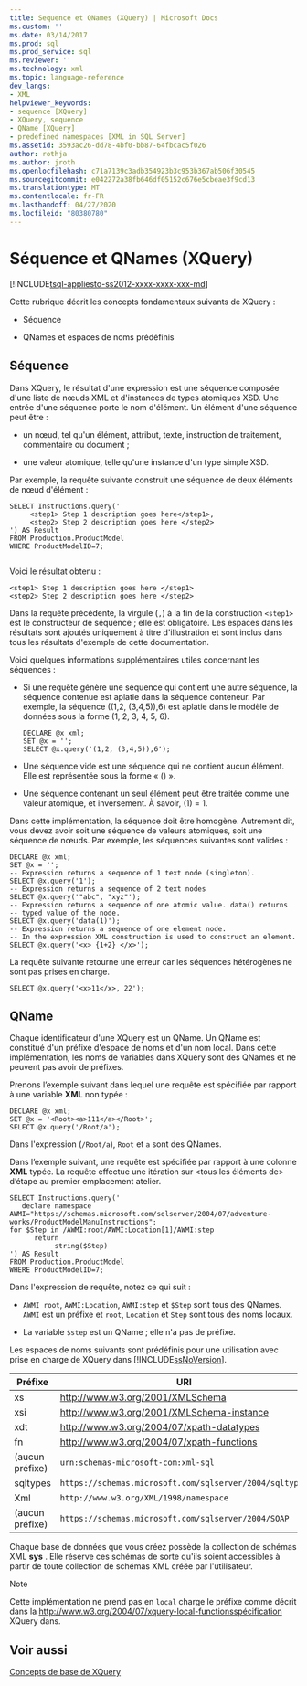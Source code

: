 ```yaml
---
title: Sequence et QNames (XQuery) | Microsoft Docs
ms.custom: ''
ms.date: 03/14/2017
ms.prod: sql
ms.prod_service: sql
ms.reviewer: ''
ms.technology: xml
ms.topic: language-reference
dev_langs:
- XML
helpviewer_keywords:
- sequence [XQuery]
- XQuery, sequence
- QName [XQuery]
- predefined namespaces [XML in SQL Server]
ms.assetid: 3593ac26-dd78-4bf0-bb87-64fbcac5f026
author: rothja
ms.author: jroth
ms.openlocfilehash: c71a7139c3adb354923b3c953b367ab506f30545
ms.sourcegitcommit: e042272a38fb646df05152c676e5cbeae3f9cd13
ms.translationtype: MT
ms.contentlocale: fr-FR
ms.lasthandoff: 04/27/2020
ms.locfileid: "80380780"
---
```

# <a name="sequence-and-qnames-xquery"></a>Séquence et QNames (XQuery)
[!INCLUDE[tsql-appliesto-ss2012-xxxx-xxxx-xxx-md](../includes/tsql-appliesto-ss2012-xxxx-xxxx-xxx-md.md)]

  Cette rubrique décrit les concepts fondamentaux suivants de XQuery :  
  
-   Séquence  
  
-   QNames et espaces de noms prédéfinis  
  
## <a name="sequence"></a>Séquence  
 Dans XQuery, le résultat d'une expression est une séquence composée d'une liste de nœuds XML et d'instances de types atomiques XSD. Une entrée d'une séquence porte le nom d'élément. Un élément d'une séquence peut être :  
  
-   un nœud, tel qu'un élément, attribut, texte, instruction de traitement, commentaire ou document ;  
  
-   une valeur atomique, telle qu'une instance d'un type simple XSD.  
  
 Par exemple, la requête suivante construit une séquence de deux éléments de nœud d'élément :  
  
```  
SELECT Instructions.query('  
     <step1> Step 1 description goes here</step1>,  
     <step2> Step 2 description goes here </step2>  
') AS Result  
FROM Production.ProductModel  
WHERE ProductModelID=7;  
  
```  
  
 Voici le résultat obtenu :  
  
```  
<step1> Step 1 description goes here </step1>  
<step2> Step 2 description goes here </step2>   
```  
  
 Dans la requête précédente, la virgule (`,`) à la fin de la construction `<step1>` est le constructeur de séquence ; elle est obligatoire. Les espaces dans les résultats sont ajoutés uniquement à titre d'illustration et sont inclus dans tous les résultats d'exemple de cette documentation.  
  
 Voici quelques informations supplémentaires utiles concernant les séquences :  
  
-   Si une requête génère une séquence qui contient une autre séquence, la séquence contenue est aplatie dans la séquence conteneur. Par exemple, la séquence ((1,2, (3,4,5)),6) est aplatie dans le modèle de données sous la forme (1, 2, 3, 4, 5, 6).  
  
    ```  
    DECLARE @x xml;  
    SET @x = '';  
    SELECT @x.query('(1,2, (3,4,5)),6');  
    ```  
  
-   Une séquence vide est une séquence qui ne contient aucun élément. Elle est représentée sous la forme « () ».  
  
-   Une séquence contenant un seul élément peut être traitée comme une valeur atomique, et inversement. À savoir, (1) = 1.  
  
 Dans cette implémentation, la séquence doit être homogène. Autrement dit, vous devez avoir soit une séquence de valeurs atomiques, soit une séquence de nœuds. Par exemple, les séquences suivantes sont valides :  
  
```  
DECLARE @x xml;  
SET @x = '';  
-- Expression returns a sequence of 1 text node (singleton).  
SELECT @x.query('1');  
-- Expression returns a sequence of 2 text nodes  
SELECT @x.query('"abc", "xyz"');  
-- Expression returns a sequence of one atomic value. data() returns  
-- typed value of the node.  
SELECT @x.query('data(1)');  
-- Expression returns a sequence of one element node.   
-- In the expression XML construction is used to construct an element.  
SELECT @x.query('<x> {1+2} </x>');  
```  
  
 La requête suivante retourne une erreur car les séquences hétérogènes ne sont pas prises en charge.  
  
```  
SELECT @x.query('<x>11</x>, 22');  
```  
  
## <a name="qname"></a>QName  
 Chaque identificateur d'une XQuery est un QName. Un QName est constitué d'un préfixe d'espace de noms et d'un nom local. Dans cette implémentation, les noms de variables dans XQuery sont des QNames et ne peuvent pas avoir de préfixes.  
  
 Prenons l’exemple suivant dans lequel une requête est spécifiée par rapport à une variable **XML** non typée :  
  
```  
DECLARE @x xml;  
SET @x = '<Root><a>111</a></Root>';  
SELECT @x.query('/Root/a');  
```  
  
 Dans l'expression (`/Root/a`), `Root` et `a` sont des QNames.  
  
 Dans l’exemple suivant, une requête est spécifiée par rapport à une colonne **XML** typée. La requête effectue une itération sur \<tous les éléments de> d’étape au premier emplacement atelier.  
  
```  
SELECT Instructions.query('  
   declare namespace AWMI="https://schemas.microsoft.com/sqlserver/2004/07/adventure-works/ProductModelManuInstructions";  
for $Step in /AWMI:root/AWMI:Location[1]/AWMI:step  
      return  
           string($Step)   
') AS Result  
FROM Production.ProductModel  
WHERE ProductModelID=7;  
```  
  
 Dans l'expression de requête, notez ce qui suit :  
  
-   `AWMI root`, `AWMI:Location`, `AWMI:step` et `$Step` sont tous des QNames. `AWMI` est un préfixe et `root`, `Location` et `Step` sont tous des noms locaux.  
  
-   La variable `$step` est un QName ; elle n'a pas de préfixe.  
  
 Les espaces de noms suivants sont prédéfinis pour une utilisation avec prise en charge de XQuery dans [!INCLUDE[ssNoVersion](../includes/ssnoversion-md.md)].  
  
|Préfixe|URI|  
|------------|---------|  
|xs|http://www.w3.org/2001/XMLSchema|  
|xsi|http://www.w3.org/2001/XMLSchema-instance|  
|xdt|http://www.w3.org/2004/07/xpath-datatypes|  
|fn|http://www.w3.org/2004/07/xpath-functions|  
|(aucun préfixe)|`urn:schemas-microsoft-com:xml-sql`|  
|sqltypes|`https://schemas.microsoft.com/sqlserver/2004/sqltypes`|  
|Xml|`http://www.w3.org/XML/1998/namespace`|  
|(aucun préfixe)|`https://schemas.microsoft.com/sqlserver/2004/SOAP`|  
  
 Chaque base de données que vous créez possède la collection de schémas XML **sys** . Elle réserve ces schémas de sorte qu'ils soient accessibles à partir de toute collection de schémas XML créée par l'utilisateur.  
  
> [!NOTE]  
>  Cette implémentation ne prend pas en `local` charge le préfixe comme décrit dans la http://www.w3.org/2004/07/xquery-local-functionsspécification XQuery dans.  
  
## <a name="see-also"></a>Voir aussi  
 [Concepts de base de XQuery](../xquery/xquery-basics.md)  
  
  
